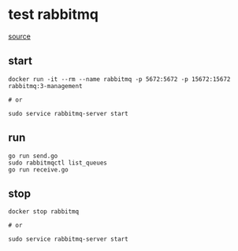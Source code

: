 # test rabbitmq

[source](https://www.rabbitmq.com/tutorials/tutorial-one-go.html)

## start 

```shell
docker run -it --rm --name rabbitmq -p 5672:5672 -p 15672:15672 rabbitmq:3-management

# or 

sudo service rabbitmq-server start
```

## run

```shell
go run send.go
sudo rabbitmqctl list_queues
go run receive.go
```

## stop 

```shell
docker stop rabbitmq

# or 

sudo service rabbitmq-server start
```
